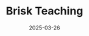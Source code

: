 ---  
layout: startup_page  
title: "Brisk Teaching"  
id: "briskteaching.com"  
permalink: "/briskteachingbriskteaching.com03262025/"  
website: "https://www.briskteaching.com/"  
funding_round: "Series A"  
funding_amount: "$15M"  
investors: "Bessemer Venture Partners, Owl Ventures, South Park Commons, Springbank Collective"  
about: "Brisk Teaching develops an AI teaching and learning agent that integrates into educators' workflows. It provides individualized student support and unifies traditionally separate teaching tasks, aiming to personalize content and save educators time. Trusted by over 1 million teachers, Brisk is the leading AI-powered education platform in K-12."  
markets: "Edtech, AI"  
hq: "San Francisco, California, United States"  
founded_year: "2023"  
linkedin: "https://www.linkedin.com/company/brisk-teaching/"  
twitter: "https://twitter.com/briskteaching"  
instagram: "https://www.instagram.com/briskteaching/"  
facebook: "https://facebook.com/briskteaching"  
crunchbase: ""  
pitchbook: "https://pitchbook.com/profiles/company/533141-11"  

date_display: "26-Mar-2025"  
date: "2025-03-26"

# SEO Optimization  
meta_title: "Brisk Teaching - Series A Funding ($15M)"  
meta_description: "Brisk Teaching, Brisk Teaching develops an AI teaching and learning agent that integrates into educators' workflows. It provides individualized student support and un..."  
meta_keywords: "Brisk Teaching, Edtech, AI, Series A funding"  
canonical_url: "https://startup.projectstartups.com/briskteachingbriskteaching.com03262025/"  
---
